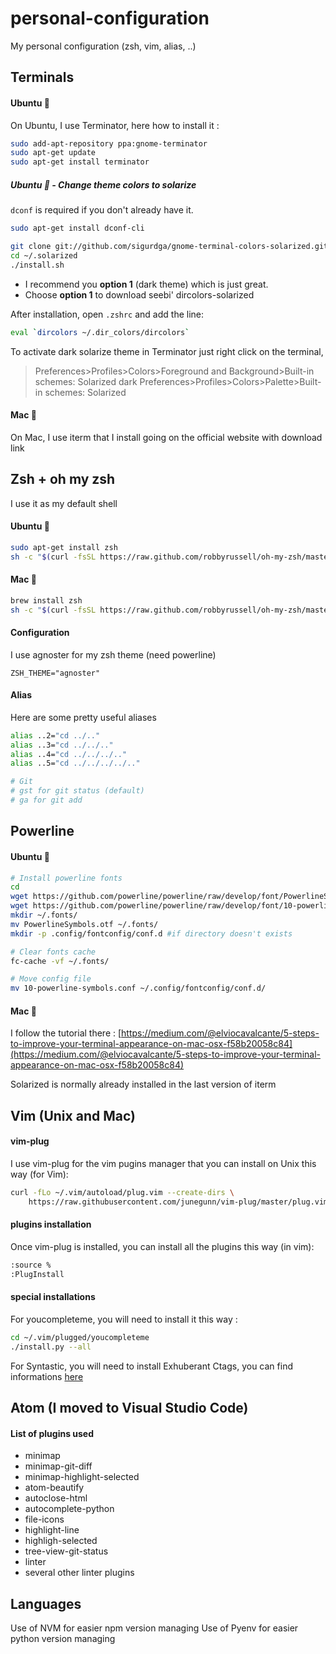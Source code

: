 # personal-configuration

My personal configuration (zsh, vim, alias, ..)

## Terminals

#### Ubuntu :penguin:

On Ubuntu, I use Terminator, here how to install it :

``` bash
sudo add-apt-repository ppa:gnome-terminator
sudo apt-get update
sudo apt-get install terminator
```

##### Ubuntu :penguin: - Change theme colors to solarize

```dconf``` is required if you don't already have it.
```bash
sudo apt-get install dconf-cli
```

```bash
git clone git://github.com/sigurdga/gnome-terminal-colors-solarized.git ~/.solarized
cd ~/.solarized
./install.sh
```
 - I recommend you **option 1** (dark theme) which is just great.  
 - Choose **option 1** to download seebi' dircolors-solarized
 
After installation, open ```.zshrc``` and add the line:

```bash
eval `dircolors ~/.dir_colors/dircolors`
```

To activate dark solarize theme in Terminator just right click on the terminal, 
> Preferences>Profiles>Colors>Foreground and Background>Built-in schemes: Solarized dark
> Preferences>Profiles>Colors>Palette>Built-in schemes: Solarized

#### Mac :apple:

On Mac, I use iterm that I install going on the official website with download link

## Zsh + oh my zsh

I use it as my default shell

#### Ubuntu :penguin:

``` bash
sudo apt-get install zsh
sh -c "$(curl -fsSL https://raw.github.com/robbyrussell/oh-my-zsh/master/tools/install.sh)"
```

#### Mac :apple:

``` bash
brew install zsh
sh -c "$(curl -fsSL https://raw.github.com/robbyrussell/oh-my-zsh/master/tools/install.sh)"
```

#### Configuration

I use agnoster for my zsh theme (need powerline)

```
ZSH_THEME="agnoster"
```

#### Alias

Here are some pretty useful aliases

``` bash
alias ..2="cd ../.."
alias ..3="cd ../../.."
alias ..4="cd ../../../.."
alias ..5="cd ../../../../.."

# Git
# gst for git status (default)
# ga for git add
```

## Powerline

#### Ubuntu :penguin:

``` bash
# Install powerline fonts
cd
wget https://github.com/powerline/powerline/raw/develop/font/PowerlineSymbols.otf
wget https://github.com/powerline/powerline/raw/develop/font/10-powerline-symbols.conf
mkdir ~/.fonts/
mv PowerlineSymbols.otf ~/.fonts/
mkdir -p .config/fontconfig/conf.d #if directory doesn't exists

# Clear fonts cache
fc-cache -vf ~/.fonts/

# Move config file
mv 10-powerline-symbols.conf ~/.config/fontconfig/conf.d/
```

#### Mac :apple:

I follow the tutorial there : [https://medium.com/@elviocavalcante/5-steps-to-improve-your-terminal-appearance-on-mac-osx-f58b20058c84](https://medium.com/@elviocavalcante/5-steps-to-improve-your-terminal-appearance-on-mac-osx-f58b20058c84)

Solarized is normally already installed in the last version of iterm

## Vim (Unix and Mac)

#### vim-plug

I use vim-plug for the vim pugins manager that you can install on Unix this way (for Vim): 

```sh
curl -fLo ~/.vim/autoload/plug.vim --create-dirs \
    https://raw.githubusercontent.com/junegunn/vim-plug/master/plug.vim
```

#### plugins installation

Once vim-plug is installed, you can install all the plugins this way (in vim):

```sh
:source %
:PlugInstall
```

#### special installations

For youcompleteme, you will need to install it this way :

```sh
cd ~/.vim/plugged/youcompleteme
./install.py --all
```

For Syntastic, you will need to install Exhuberant Ctags, you can find informations [here](http://ctags.sourceforge.net/)

## Atom (I moved to Visual Studio Code)

#### List of plugins used

* minimap
* minimap-git-diff
* minimap-highlight-selected
* atom-beautify
* autoclose-html
* autocomplete-python
* file-icons
* highlight-line
* highligh-selected
* tree-view-git-status
* linter
* several other linter plugins

## Languages

Use of NVM for easier npm version managing
Use of Pyenv for easier python version managing
